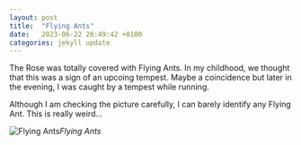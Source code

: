 ```yaml
---
layout: post
title:  "Flying Ants"
date:   2023-06-22 20:49:42 +0100
categories: jekyll update
---
```


The Rose was totally covered with Flying Ants. In my childhood, we thought that this was a sign of an upcoing tempest. Maybe a coincidence but later in the evening, I was caught by a tempest while running.  

Although I am checking the picture carefully, I can barely identify any Flying Ant. This is really weird...



![Flying Ants](https://lh3.googleusercontent.com/pw/AJFCJaXU7LMhDpuW3YyFW2az9dr2LNuirCSNoA8mRuaWCI7BGTs4gVkkDs9ILdXJP3ZfiF4t_2rVXM5WuOx6YFYe5kxA6C1Np_mzls75mJWJx4U5sU_6ySI=w2400)*Flying Ants*&nbsp;



[jekyll-docs]: https://jekyllrb.com/docs/home
[jekyll-gh]:   https://github.com/jekyll/jekyll
[jekyll-talk]: https://talk.jekyllrb.com/


